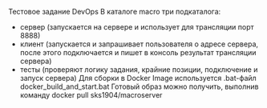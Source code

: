Тестовое задание DevOps
В каталоге macro три подкаталога:
- сервер (запускается на сервере и использует для трансляции порт 8888)
- клиент (запускается и запрашивает пользователя о адресе сервера, после этого подключается и пишет в консоль результат трансляции сервера)
- тесты (проверяют логику задания, крайние позиции, подключение и запуск сервера)
Для сборки в Docker Image используется .bat-файл  docker_build_and_start.bat
Готовый образ можно получить, выполнив команду
docker pull sks1904/macroserver

